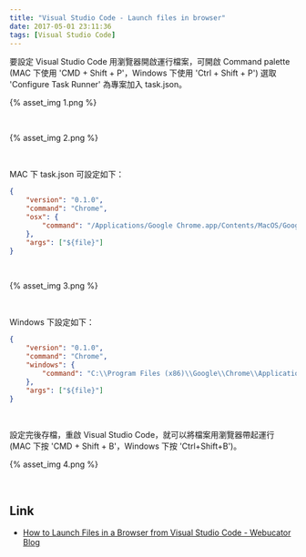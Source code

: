```yaml
---
title: "Visual Studio Code - Launch files in browser"
date: 2017-05-01 23:11:36
tags: [Visual Studio Code]
---
```


要設定 Visual Studio Code 用瀏覽器開啟運行檔案，可開啟 Command palette (MAC 下使用 'CMD + Shift + P'，Windows 下使用 'Ctrl + Shift + P') 選取 'Configure Task Runner' 為專案加入 task.json。  

<!-- More -->

{% asset_img 1.png %}

<br/>


{% asset_img 2.png %}

<br/>


MAC 下 task.json 可設定如下：  

```json
{
    "version": "0.1.0",
    "command": "Chrome",
    "osx": {
        "command": "/Applications/Google Chrome.app/Contents/MacOS/Google Chrome"
    },
    "args": ["${file}"]
}
```

<br/>


{% asset_img 3.png %}

<br/>


Windows 下設定如下：  

```json
{
    "version": "0.1.0",
    "command": "Chrome",
    "windows": {
        "command": "C:\\Program Files (x86)\\Google\\Chrome\\Application\\chrome.exe"
    },
    "args": ["${file}"]
}
```

<br/>


設定完後存檔，重啟 Visual Studio Code，就可以將檔案用瀏覽器帶起運行 (MAC 下按 'CMD + Shift + B'，Windows 下按 'Ctrl+Shift+B')。  

{% asset_img 4.png %}

<br/>


Link
----
* [How to Launch Files in a Browser from Visual Studio Code - Webucator Blog](https://www.webucator.com/blog/2016/06/launch-files-browser-visual-studio-code/)
